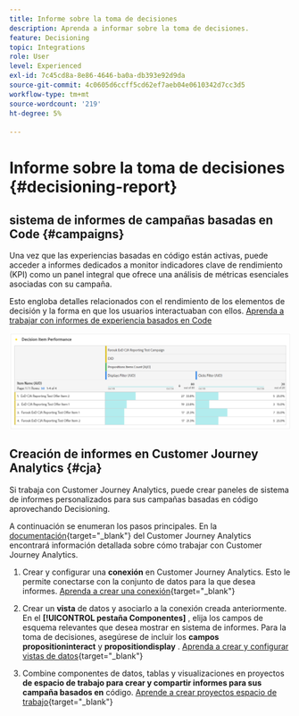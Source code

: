 ```yaml
---
title: Informe sobre la toma de decisiones
description: Aprenda a informar sobre la toma de decisiones.
feature: Decisioning
topic: Integrations
role: User
level: Experienced
exl-id: 7c45cd8a-8e86-4646-ba0a-db393e92d9da
source-git-commit: 4c0605d6ccff5cd62ef7aeb04e0610342d7cc3d5
workflow-type: tm+mt
source-wordcount: '219'
ht-degree: 5%

---
```



# Informe sobre la toma de decisiones {#decisioning-report}

## sistema de informes de campañas basadas en Code {#campaigns}

Una vez que las experiencias basadas en código están activas, puede acceder a informes dedicados a monitor indicadores clave de rendimiento (KPI) como un panel integral que ofrece una análisis de métricas esenciales asociadas con su campaña.

Esto engloba detalles relacionados con el rendimiento de los elementos de decisión y la forma en que los usuarios interactuaban con ellos. [Aprenda a trabajar con informes de experiencia basados en Code](../reports/campaign-global-report-cja-code.md)

![](../reports/assets/cja-decisioning-item-performance.png)

## Creación de informes en Customer Journey Analytics {#cja}

Si trabaja con Customer Journey Analytics, puede crear paneles de sistema de informes personalizados para sus campañas basadas en código aprovechando Decisioning.

A continuación se enumeran los pasos principales. En la [documentación](https://experienceleague.adobe.com/es/docs/analytics-platform/using/cja-landing){target="_blank"} del Customer Journey Analytics encontrará información detallada sobre cómo trabajar con Customer Journey Analytics.

1. Crear y configurar una **conexión** en Customer Journey Analytics. Esto le permite conectarse con la conjunto de datos para la que desea informes. [Aprenda a crear una conexión](https://experienceleague.adobe.com/es/docs/analytics-platform/using/cja-connections/create-connection){target="_blank"}

1. Crear un **vista** de datos y asociarlo a la conexión creada anteriormente. En el **[!UICONTROL pestaña Componentes]** , elija los campos de esquema relevantes que desea mostrar en sistema de informes. Para la toma de decisiones, asegúrese de incluir los **campos propositioninteract** y **propositiondisplay** . [Aprenda a crear y configurar vistas de datos](https://experienceleague.adobe.com/es/docs/analytics-platform/using/cja-dataviews/create-dataview){target="_blank"}

1. Combine componentes de datos, tablas y visualizaciones en proyectos **de espacio de trabajo para crear y compartir informes para sus campaña basados en** código. [Aprende a crear proyectos espacio de trabajo](https://experienceleague.adobe.com/es/docs/analytics-platform/using/cja-workspace/build-workspace-project/create-projects){target="_blank"}
